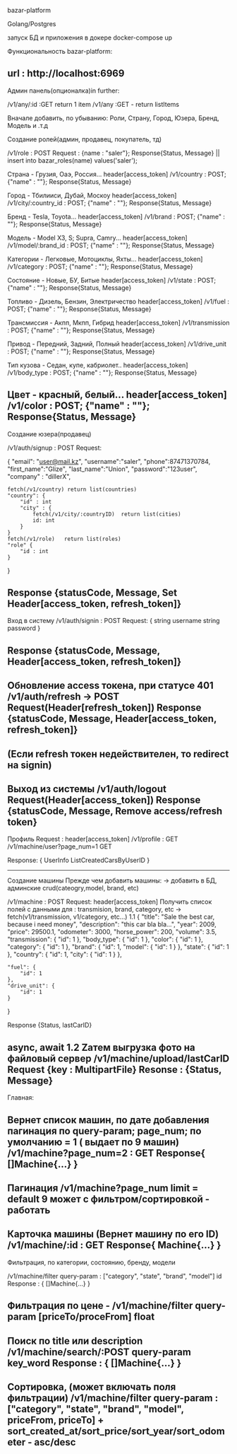 bazar-platform

Golang/Postgres

<!-- heroku pg:psql  postgresql-rigid-87766  --app bazarx-app   <  ./build/sql/create_tables.sql -->

запуск БД  и приложения в докере
docker-compose up

Функциональность bazar-platform:

url : http://localhost:6969
-------------------------------

Админ панель(опционалка)in further:

/v1/any/:id :GET return 1 item
/v1/any :GET - return listItems

Вначале добавить, по убыванию:
Роли, Страну, Город, Юзера,  Бренд, Модель и .т.д

Создание ролей(админ, продавец, покупатель, тд)
<!-- header:token(admin) -->
/v1/role : POST
Request : {name : "saler"}; Response{Status, Message}
|| insert into bazar_roles(name) values('saler');


Страна - Грузия, Оаэ, Россия...
 header[access_token]
/v1/country : POST; {"name" : ""};  Response{Status, Message}

Город - Тбилииси, Дубай, Москоу
 header[access_token]
/v1/city/:country_id : POST; {"name" : ""}; Response{Status, Message}

Бренд  - Tesla, Toyota...
 header[access_token]
/v1/brand : POST; {"name" : ""}; Response{Status, Message}

Модель - Model X3, S;  Supra, Camry...
 header[access_token]
/v1/model/:brand_id : POST; {"name" : ""}; Response{Status, Message}

Категории - Легковые, Мотоциклы, Яхты...
 header[access_token]
/v1/category : POST; {"name" : ""}; Response{Status, Message}

Состояние - Новые, БУ, Битые
 header[access_token]
/v1/state : POST; {"name" : ""}; Response{Status, Message}

Топливо - Дизель, Бензин, Электричество
 header[access_token]
/v1/fuel : POST; {"name" : ""}; Response{Status, Message}

Трансмиссия - Акпп, Мкпп, Гибрид
 header[access_token]
/v1/transmission : POST; {"name" : ""}; Response{Status, Message}

Привод - Передний, Задний, Полный
 header[access_token]
/v1/drive_unit : POST; {"name" : ""}; Response{Status, Message}

Тип кузова -  Седан, купе, кабриолет..
 header[access_token]
/v1/body_type : POST; {"name" : ""}; Response{Status, Message}

Цвет - красный, белый...
 header[access_token]
/v1/color : POST; {"name" : ""}; Response{Status, Message}
------------------------------

Создание юзера(продавец)

/v1/auth/signup : POST
Request: 

{
	"email": "user@mail.kz",
	"username":"saler",
	"phone":87471370784,
	"first_name":"Glize",
	"last_name":"Union",
	"password":"123user",
    "company" : "dillerX",

    fetch(/v1/country) return list(countries)
    "country": {
        "id" : int
        "city" : {
            fetch(/v1/city/:countryID)  return list(cities)
            id: int
        }
    }
    fetch(/v1/role)   return list(roles)
    "role" {
        "id : int
    }
}

Response {statusCode, Message, Set Header[access_token, refresh_token]}
------------------------------

Вход в систему
/v1/auth/signin : POST
Request: 
{
	 string username
	 string password
}

Response {statusCode, Message, Header[access_token, refresh_token]}
------------------------------

Обновление access токена, при  статусе 401
/v1/auth/refresh -> POST
Request(Header[refresh_token]) 
Response {statusCode, Message, Header[access_token, refresh_token]}
------------------------------
(Если refresh токен недействителен, то redirect на  signin)
------------------------------

Выход из системы
/v1/auth/logout
Request(Header[access_token])
Response {statusCode, Message, Remove access/refresh token}
------------------------------

Профиль
Request : header[access_token]
/v1/profile : GET
/v1/machine/user?page_num=1 GET

Response:  {
    UserInfo
    ListCreatedCarsByUserID
}

------------------------------

Создание машины 
Прежде чем добавить машины: -> добавить  в БД, админские crud(cateogry,model, brand, etc)

/v1/machine : POST
Request:
 header[access_token]
Получить список полей с данными для :    transmision, brand, category, etc -> fetch(v1/transmission, v1/category, etc...)
1.1
{
    "title": "Sale the best car, because i need money",
    "description": "this car bla bla...",
    "year": 2009,
    "price": 29500.1,
    "odometer": 3000,
    "horse_power": 200,
    "volume": 3.5,
    "transmission": {
        "id": 1
    },
    "body_type": {
        "id": 1
    },
    "color": {
        "id": 1
    },
    "category": {
        "id": 1
    },
    "brand": {
        "id": 1,
        "model": {
            "id": 1
        }
    },
    "state": {
        "id": 1
    },
    "country": {
        "id": 1,
           "city": {
             "id": 1
        }
    },

    "fuel": {
        "id": 1
    },
    "drive_unit": {
        "id": 1
    }
}

Response {Status, lastCarID}

async, await
1.2
Zатем выгрузка фото на файловый сервер
/v1/machine/upload/lastCarID
Request {key : MultipartFile}
Resonse : {Status, Message}
------------------------------

Главная:

Вернет список машин, по дате добавления
пагинация по query-param; page_num; по умолчанию = 1 ( выдает по  9 машин)
/v1/machine?page_num=2 : GET
Response{
    []Machine{...}
}
------------------------------

Пагинация 
/v1/machine?page_num
limit = default 9
может с фильтром/сортировкой - работать
------------------------------

Карточка машины (Вернет машину по его ID)
/v1/machine/:id : GET
Response{
    Machine{...}
}
------------------------------

Фильтрация, по категории, состоянию,  бренду, модели

/v1/machine/filter query-param : ["category", "state", "brand", "model"] id
Response : {
    []Machine{...}
}

Фильтрация по цене - /v1/machine/filter query-param [priceTo/proceFrom] float
------------------------------

Поиск по title или description
/v1/machine/search/:POST query-param key_word
Response : {
    []Machine{...}
}
------------------------------

Сортировка, (может включать поля фильтрации)
/v1/machine/filter query-param : ["category", "state", "brand", "model", priceFrom, priceTo] +  
sort_created_at/sort_price/sort_year/sort_odometer - asc/desc
------------------------------